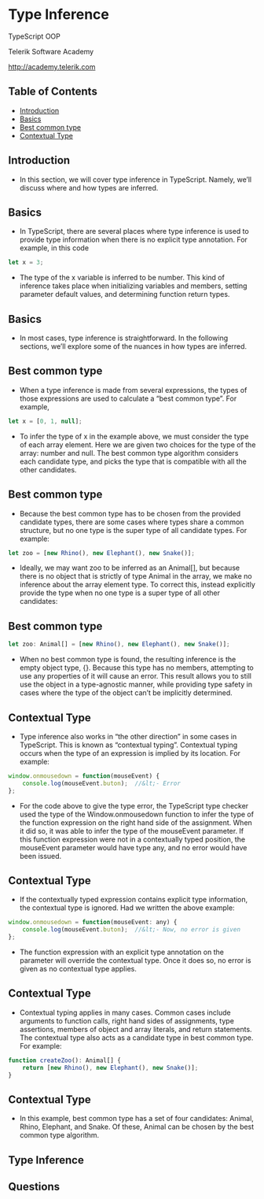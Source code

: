 <!-- section start -->
<!-- attr: { id:'', class:'slide-title', showInPresentation:true, hasScriptWrapper:true } -->
# Type Inference
<article class="signature">
	<p class="signature-course">TypeScript OOP</p>
	<p class="signature-initiative">Telerik Software Academy</p>
	<a href="http://academy.telerik.com" class="signature-link">http://academy.telerik.com</a>
</div>


<!-- attr: { showInPresentation:true, hasScriptWrapper:true } -->
# Table of Contents
- [Introduction](#introduction)
- [Basics](#basics)
- [Best common type](#best-common-type)
- [Contextual Type](#contextual-type)






<!-- section start -->
<!-- attr: { id:'introduction', class:'slide-section', showInPresentation:true, hasScriptWrapper:true } -->
<!-- # Introduction -->


<!-- attr: { showInPresentation:true, hasScriptWrapper:true } -->
# Introduction
- In this section, we will cover type inference in TypeScript. Namely, we’ll discuss where and how types are inferred.




<!-- section start -->
<!-- attr: { id:'basics', class:'slide-section', showInPresentation:true, hasScriptWrapper:true } -->
<!-- # Basics -->


<!-- attr: { showInPresentation:true, hasScriptWrapper:true } -->
# Basics
- In TypeScript, there are several places where type inference is used to provide type information when there is no explicit type annotation. For example, in this code

```javascript
let x = 3;

```

- The type of the x variable is inferred to be number. This kind of inference takes place when initializing variables and members, setting parameter default values, and determining function return types.


<!-- attr: { showInPresentation:true, hasScriptWrapper:true } -->
# Basics
- In most cases, type inference is straightforward. In the following sections, we’ll explore some of the nuances in how types are inferred.




<!-- section start -->
<!-- attr: { id:'best-common-type', class:'slide-section', showInPresentation:true, hasScriptWrapper:true } -->
<!-- # Best common type -->


<!-- attr: { showInPresentation:true, hasScriptWrapper:true } -->
# Best common type
- When a type inference is made from several expressions, the types of those expressions are used to calculate a “best common type”. For example,

```javascript
let x = [0, 1, null];

```

- To infer the type of x in the example above, we must consider the type of each array element. Here we are given two choices for the type of the array: number and null. The best common type algorithm considers each candidate type, and picks the type that is compatible with all the other candidates.


<!-- attr: { showInPresentation:true, hasScriptWrapper:true } -->
# Best common type
- Because the best common type has to be chosen from the provided candidate types, there are some cases where types share a common structure, but no one type is the super type of all candidate types. For example:

```javascript
let zoo = [new Rhino(), new Elephant(), new Snake()];

```

- Ideally, we may want zoo to be inferred as an Animal[], but because there is no object that is strictly of type Animal in the array, we make no inference about the array element type. To correct this, instead explicitly provide the type when no one type is a super type of all other candidates:


<!-- attr: { showInPresentation:true, hasScriptWrapper:true } -->
# Best common type

```javascript
let zoo: Animal[] = [new Rhino(), new Elephant(), new Snake()];

```

- When no best common type is found, the resulting inference is the empty object type, {}. Because this type has no members, attempting to use any properties of it will cause an error. This result allows you to still use the object in a type-agnostic manner, while providing type safety in cases where the type of the object can’t be implicitly determined.




<!-- section start -->
<!-- attr: { id:'contextual-type', class:'slide-section', showInPresentation:true, hasScriptWrapper:true } -->
<!-- # Contextual Type -->


<!-- attr: { showInPresentation:true, hasScriptWrapper:true } -->
# Contextual Type
- Type inference also works in “the other direction” in some cases in TypeScript. This is known as “contextual typing”. Contextual typing occurs when the type of an expression is implied by its location. For example:

```javascript
window.onmousedown = function(mouseEvent) {
    console.log(mouseEvent.buton);  //&lt;- Error
};

```

- For the code above to give the type error, the TypeScript type checker used the type of the Window.onmousedown function to infer the type of the function expression on the right hand side of the assignment. When it did so, it was able to infer the type of the mouseEvent parameter. If this function expression were not in a contextually typed position, the mouseEvent parameter would have type any, and no error would have been issued.


<!-- attr: { showInPresentation:true, hasScriptWrapper:true } -->
# Contextual Type
- If the contextually typed expression contains explicit type information, the contextual type is ignored. Had we written the above example:

```javascript
window.onmousedown = function(mouseEvent: any) {
    console.log(mouseEvent.buton);  //&lt;- Now, no error is given
};

```

- The function expression with an explicit type annotation on the parameter will override the contextual type. Once it does so, no error is given as no contextual type applies.


<!-- attr: { showInPresentation:true, hasScriptWrapper:true } -->
# Contextual Type
- Contextual typing applies in many cases. Common cases include arguments to function calls, right hand sides of assignments, type assertions, members of object and array literals, and return statements. The contextual type also acts as a candidate type in best common type. For example:

```javascript
function createZoo(): Animal[] {
    return [new Rhino(), new Elephant(), new Snake()];
}

```



<!-- attr: { showInPresentation:true, hasScriptWrapper:true } -->
# Contextual Type
- In this example, best common type has a set of four candidates: Animal, Rhino, Elephant, and Snake. Of these, Animal can be chosen by the best common type algorithm.




<!-- section start -->
<!-- attr: { id:'', class:'slide-questions', showInPresentation:true, hasScriptWrapper:true } -->
# Type Inference
## Questions




